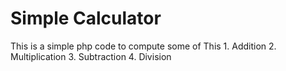 # Simple Calculator

This is a simple php code to compute some of This
    1. Addition
    2. Multiplication
    3. Subtraction
    4. Division

